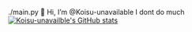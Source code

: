 ./main.py
👋 Hi, I’m @Koisu-unavailable
I dont do much
<br>
[![Koisu-unavailble's GitHub stats](https://github-readme-stats.vercel.app/api?username=Koisu-unavailable)](https://github.com/anuraghazra/github-readme-stats)

